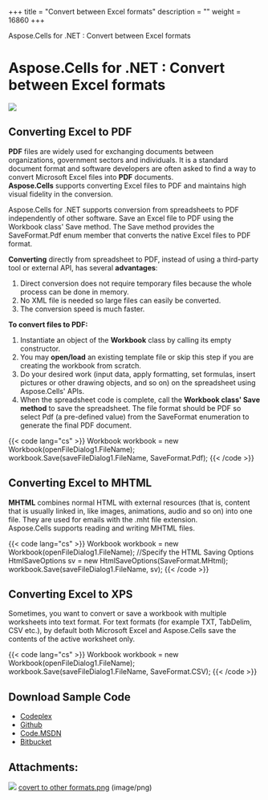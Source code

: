 +++
title = "Convert between Excel formats" 
description = "" 
weight = 16860 
+++

Aspose.Cells for .NET : Convert between Excel formats  

# Aspose.Cells for .NET : Convert between Excel formats


![](download/thumbnails/5020532/887745142)

## Converting Excel to PDF

**PDF** files are widely used for exchanging documents between organizations, government sectors and individuals. It is a standard document format and software developers are often asked to find a way to convert Microsoft Excel files into **PDF** documents.  
**Aspose.Cells** supports converting Excel files to PDF and maintains high visual fidelity in the conversion.

Aspose.Cells for .NET supports conversion from spreadsheets to PDF independently of other software. Save an Excel file to PDF using the Workbook class' Save method. The Save method provides the SaveFormat.Pdf enum member that converts the native Excel files to PDF format.

**Converting** directly from spreadsheet to PDF, instead of using a third-party tool or external API, has several **advantages**:

1.  Direct conversion does not require temporary files because the whole process can be done in memory.
2.  No XML file is needed so large files can easily be converted.
3.  The conversion speed is much faster.

**To convert files to PDF:**

1.  Instantiate an object of the **Workbook** class by calling its empty constructor.
2.  You may **open/load** an existing template file or skip this step if you are creating the workbook from scratch.
3.  Do your desired work (input data, apply formatting, set formulas, insert pictures or other drawing objects, and so on) on the spreadsheet using Aspose.Cells' APIs.
4.  When the spreadsheet code is complete, call the **Workbook class' Save method** to save the spreadsheet. The file format should be PDF so select Pdf (a pre-defined value) from the SaveFormat enumeration to generate the final PDF document.

{{< code lang="cs" >}}
  Workbook workbook = new Workbook(openFileDialog1.FileName);
  workbook.Save(saveFileDialog1.FileName, SaveFormat.Pdf);
{{< /code >}}

## Converting Excel to MHTML

**MHTML** combines normal HTML with external resources (that is, content that is usually linked in, like images, animations, audio and so on) into one file. They are used for emails with the .mht file extension.  
Aspose.Cells supports reading and writing MHTML files.

{{< code lang="cs" >}}
  Workbook workbook = new Workbook(openFileDialog1.FileName);
  //Specify the HTML Saving Options
  HtmlSaveOptions sv = new HtmlSaveOptions(SaveFormat.MHtml);
  workbook.Save(saveFileDialog1.FileName, sv);
{{< /code >}}

## Converting Excel to XPS

Sometimes, you want to convert or save a workbook with multiple worksheets into text format. For text formats (for example TXT, TabDelim, CSV etc.), by default both Microsoft Excel and Aspose.Cells save the contents of the active worksheet only.

{{< code lang="cs" >}}
 Workbook workbook = new Workbook(openFileDialog1.FileName);
 workbook.Save(saveFileDialog1.FileName, SaveFormat.CSV);
{{< /code >}}

## Download Sample Code

*   [Codeplex](https://asposecellsopenxml.codeplex.com/releases/view/619160)
*   [Github](https://github.com/aspose-cells/Aspose.Cells-for-.NET/releases/tag/MissingFeaturesOpenXMLExcelv1.1)
*   [Code.MSDN](https://code.msdn.microsoft.com/AsposeCells-Features-8fba7c3c)
*   [Bitbucket](https://bitbucket.org/asposemarketplace/aspose-for-openxml/downloads/Convert%20between%20Excel%20formats%20%28Aspose.Cells%29.zip)

## Attachments:

![](https://docs2.aspose.com/cells/net/images/icons/bullet_blue.gif) [covert to other formats.png](https://docs2.aspose.com/cells/net/attachments/5020532/5115067.png) (image/png)  

